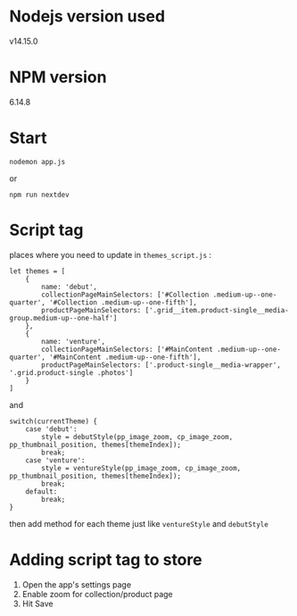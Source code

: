 # Nodejs version used
v14.15.0

# NPM version
6.14.8

# Start
```
nodemon app.js
```

or

```
npm run nextdev
```

# Script tag

places where you need to update in `themes_script.js` :

```
let themes = [
    {
        name: 'debut',
        collectionPageMainSelectors: ['#Collection .medium-up--one-quarter', '#Collection .medium-up--one-fifth'],
        productPageMainSelectors: ['.grid__item.product-single__media-group.medium-up--one-half']
    },
    {
        name: 'venture',
        collectionPageMainSelectors: ['#MainContent .medium-up--one-quarter', '#MainContent .medium-up--one-fifth'],
        productPageMainSelectors: ['.product-single__media-wrapper', '.grid.product-single .photos']
    }
]
```

and

```
switch(currentTheme) {
    case 'debut':
        style = debutStyle(pp_image_zoom, cp_image_zoom, pp_thumbnail_position, themes[themeIndex]);
        break;
    case 'venture':
        style = ventureStyle(pp_image_zoom, cp_image_zoom, pp_thumbnail_position, themes[themeIndex]);
        break;
    default:
        break;
}
```

then add method for each theme just like
`ventureStyle` and `debutStyle`


# Adding script tag to store

1. Open the app's settings page
2. Enable zoom for collection/product page
3. Hit Save